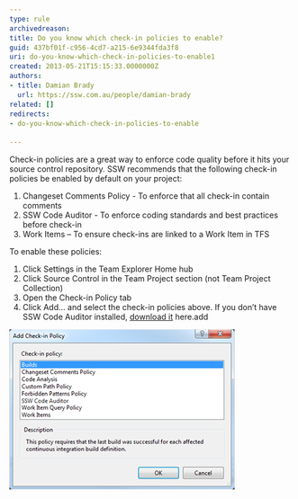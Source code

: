 ```yaml
---
type: rule
archivedreason: 
title: Do you know which check-in policies to enable?
guid: 437bf01f-c956-4cd7-a215-6e9344fda3f8
uri: do-you-know-which-check-in-policies-to-enable1
created: 2013-05-21T15:15:33.0000000Z
authors:
- title: Damian Brady
  url: https://ssw.com.au/people/damian-brady
related: []
redirects:
- do-you-know-which-check-in-policies-to-enable

---
```


Check-in policies are a great way to enforce code quality before it hits your source control repository. SSW recommends that the following check-in policies be enabled by default on your project:

1. Changeset Comments Policy - To enforce that all check-in contain comments
2. SSW Code Auditor - To enforce coding standards and best practices before check-in
3. Work Items – To ensure check-ins are linked to a Work Item in TFS


<!--endintro-->

To enable these policies:

1. Click Settings in the Team Explorer Home hub
2. Click Source Control in the Team Project section (not Team Project Collection)
3. Open the Check-in Policy tab
4. Click Add... and select the check-in policies above. If you don’t have SSW Code Auditor installed, [download it](https://www.ssw.com.au/ssw/codeauditor/) here.add


![Figure: Choose check-in policies in TFS](/rules/do-you-know-which-check-in-policies-to-enable1/checkin-policies.jpg)

